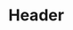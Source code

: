 <!-- TITLE: Song: Whirlwind Blade -->
<!-- SUBTITLE: Executes a whirlwind attack, doing minor damage to all nearby targets.  Enemies find this attack especially infuriating. -->

# Header